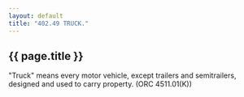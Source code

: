 ```yaml
---
layout: default 
title: "402.49 TRUCK."
---
```


{{ page.title }}
----------------

"Truck" means every motor vehicle, except trailers and semitrailers,
designed and used to carry property. (ORC 4511.01(K))
